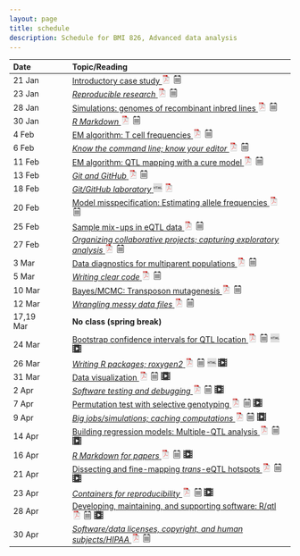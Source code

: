 ```yaml
---
layout: page
title: schedule
description: Schedule for BMI 826, Advanced data analysis
---
```


| Date      | &nbsp;&nbsp;&nbsp;&nbsp;   | Topic/Reading  |
| :-------- | -- | :----- |
| 21 Jan    |    | [Introductory case study ![pdf icon](icons/pdf-icon.png)](01_intro.pdf) [![notes icon](icons/notes-icon.png)](01_intro_notes.pdf)
| 23 Jan    |    | [_Reproducible research_ ![pdf icon](icons/pdf-icon.png)](02_reprores.pdf) [![notes icon](icons/notes-icon.png)](02_reprores_notes.pdf)
| 28 Jan    |    | [Simulations: genomes of recombinant inbred lines ![pdf icon](icons/pdf-icon.png)](03_sims.pdf) [![notes icon](icons/notes-icon.png)](03_sims_notes.pdf)
| 30 Jan    |    | [_R Markdown_ ![pdf icon](icons/pdf-icon.png)](04_rmarkdown.pdf) [![notes icon](icons/notes-icon.png)](04_rmarkdown_notes.pdf)
| 4 Feb     |    | [EM algorithm: T cell frequencies ![pdf icon](icons/pdf-icon.png)](05_tcells.pdf) [![notes icon](icons/notes-icon.png)](05_tcells_notes.pdf)
| 6 Feb     |    | [_Know the command line; know your editor_ ![pdf icon](icons/pdf-icon.png)](06_cmdline.pdf) [![notes icon](icons/notes-icon.png)](06_cmdline_notes.pdf)
| 11 Feb    |    | [EM algorithm: QTL mapping with a cure model ![pdf icon](icons/pdf-icon.png)](07_qtlspike.pdf) [![notes icon](icons/notes-icon.png)](07_qtlspike_notes.pdf)
| 13 Feb    |    | [_Git and GitHub_ ![pdf icon](icons/pdf-icon.png)](08_git.pdf) [![notes icon](icons/notes-icon.png)](08_git_notes.pdf)
| 18 Feb    |    | [_Git/GitHub laboratory_ ![html icon](icons/html-icon.png)](09_git_lab.html)  [![pdf icon](icons/pdf-icon.png)](09_git_lab.pdf)
| 20 Feb    |    | [Model misspecification: Estimating allele frequencies ![pdf icon](icons/pdf-icon.png)](10_allelefreq.pdf) [![notes icon](icons/notes-icon.png)](10_allelefreq_notes.pdf)
| 25 Feb    |    | [Sample mix-ups in eQTL data ![pdf icon](icons/pdf-icon.png)](11_samplemixups.pdf) [![notes icon](icons/notes-icon.png)](11_samplemixups_notes.pdf)
| 27 Feb    |    | [_Organizing collaborative projects; capturing exploratory analysis_ ![pdf icon](icons/pdf-icon.png)](12_collab_eda.pdf) [![notes icon](icons/notes-icon.png)](12_collab_eda_notes.pdf)
| 3 Mar     |    | [Data diagnostics for multiparent populations ![pdf icon](icons/pdf-icon.png)](13_datadiag.pdf) [![notes icon](icons/notes-icon.png)](13_datadiag_notes.pdf)
| 5 Mar     |    | [_Writing clear code_ ![pdf icon](icons/pdf-icon.png)](14_clearcode.pdf) [![notes icon](icons/notes-icon.png)](14_clearcode_notes.pdf)
| 10 Mar    |    | [Bayes/MCMC: Transposon mutagenesis ![pdf icon](icons/pdf-icon.png)](15_tnmut.pdf) [![notes icon](icons/notes-icon.png)](15_tnmut_notes.pdf)
| 12 Mar    |    | [_Wrangling messy data files_ ![pdf icon](icons/pdf-icon.png)](16_wrangling.pdf) [![notes icon](icons/notes-icon.png)](16_wrangling_notes.pdf)
| 17,19 Mar |    | **No class (spring break)** |
| 24 Mar    |    | [Bootstrap confidence intervals for QTL location ![pdf icon](icons/pdf-icon.png)](17_bootstrap.pdf) [![notes icon](icons/notes-icon.png)](17_bootstrap_notes.pdf) [![html icon](icons/html-icon.png)](17_bootstrap_example.html) [![video icon](icons/video-icon.png)](https://us-lti.bbcollab.com/recording/d0732e3b337f480d8ec43f74af2413e9)
| 26 Mar    |    | [_Writing R packages; roxygen2_ ![pdf icon](icons/pdf-icon.png)](18_rpack.pdf) [![notes icon](icons/notes-icon.png)](18_rpack_notes.pdf) [![html icon](icons/html-icon.png)](18_rpack_demo.html) [![video icon](icons/video-icon.png)](https://us-lti.bbcollab.com/recording/a9d241445a19460bb06429d3d32070fe)
| 31 Mar    |    | [Data visualization ![pdf icon](icons/pdf-icon.png)](19_datavis.pdf) [![notes icon](icons/notes-icon.png)](19_datavis_notes.pdf) [![video icon](icons/video-icon.png)](https://us-lti.bbcollab.com/recording/e5afadd7e66c4a24a453eb7bf603de9d)
| 2 Apr     |    | [_Software testing and debugging_ ![pdf icon](icons/pdf-icon.png)](20_testdebug.pdf) [![notes icon](icons/notes-icon.png)](20_testdebug_notes.pdf) [![video icon](icons/video-icon.png)](https://us-lti.bbcollab.com/recording/a0212f2f8d34490db3b81ed1a56c9135)
| 7 Apr     |    | [Permutation test with selective genotyping ![pdf icon](icons/pdf-icon.png)](21_permtest.pdf) [![notes icon](icons/notes-icon.png)](21_permtest_notes.pdf) [![video icon](icons/video-icon.png)](https://us-lti.bbcollab.com/recording/cd7b3c1f0bf448f0b9f7ace2fc2b2528)
| 9 Apr     |    | [_Big jobs/simulations; caching computations_ ![pdf icon](icons/pdf-icon.png)](22_bigjobs.pdf) [![notes icon](icons/notes-icon.png)](22_bigjobs_notes.pdf) [![video icon](icons/video-icon.png)](https://us-lti.bbcollab.com/recording/712047bf2da64609a75d72791a1a9803)
| 14 Apr    |    | [Building regression models: Multiple-QTL analysis ![pdf icon](icons/pdf-icon.png)](23_modelbuilding.pdf) [![notes icon](icons/notes-icon.png)](23_modelbuilding_notes.pdf) [![video icon](icons/video-icon.png)](https://us-lti.bbcollab.com/recording/edbbb911f6404c0880e066cb943c0df0)
| 16 Apr    |    | [_R Markdown for papers_ ![pdf icon](icons/pdf-icon.png)](24_knitrpapers.pdf) [![notes icon](icons/notes-icon.png)](24_knitrpapers_notes.pdf) [![video icon](icons/video-icon.png)](https://us-lti.bbcollab.com/recording/c64b3a1cd55040d3be168520192d76b3)
| 21 Apr    |    | [Dissecting and fine-mapping _trans_-eQTL hotspots ![pdf icon](icons/pdf-icon.png)](25_transeqtl.pdf) [![notes icon](icons/notes-icon.png)](25_transeqtl_notes.pdf) [![video icon](icons/video-icon.png)](https://us-lti.bbcollab.com/recording/395f30d4f34d41f286af1ede8f4125c9)
| 23 Apr    |    | [_Containers for reproducibility_  ![pdf icon](icons/pdf-icon.png)](26_containers.pdf) [![notes icon](icons/notes-icon.png)](26_containers_notes.pdf) [![video icon](icons/video-icon.png)](https://us-lti.bbcollab.com/recording/0fc7d7a1d7ac472084798e61c43e4a63)
| 28 Apr    |    | [Developing, maintaining, and supporting software: R/qtl ![pdf icon](icons/pdf-icon.png)](27_software.pdf) [![notes icon](icons/notes-icon.png)](27_software_notes.pdf) [![video icon](icons/video-icon.png)](https://us-lti.bbcollab.com/recording/b7aa07fbb4214efdb08295291f4dedb1)
| 30 Apr    |    | [_Software/data licenses, copyright, and human subjects/HIPAA_ ![pdf icon](icons/pdf-icon.png)](28_licenses.pdf) [![notes icon](icons/notes-icon.png)](28_licenses_notes.pdf) <!-- [![video icon](icons/video-icon.png)]() -->
